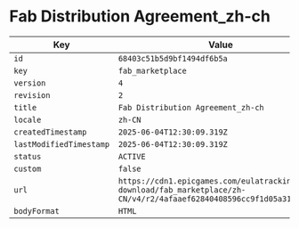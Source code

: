# Fab Distribution Agreement_zh-ch

| Key | Value |
| --- | ----- |
| `id` | `68403c51b5d9bf1494df6b5a` |
| `key` | `fab_marketplace` |
| `version` | `4` |
| `revision` | `2` |
| `title` | `Fab Distribution Agreement_zh-ch` |
| `locale` | `zh-CN` |
| `createdTimestamp` | `2025-06-04T12:30:09.319Z` |
| `lastModifiedTimestamp` | `2025-06-04T12:30:09.319Z` |
| `status` | `ACTIVE` |
| `custom` | `false` |
| `url` | `https://cdn1.epicgames.com/eulatracking-download/fab_marketplace/zh-CN/v4/r2/4afaaef62840408596cc9f1d05a31df6.pdf` |
| `bodyFormat` | `HTML` |
